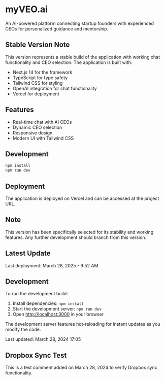 # myVEO.ai

An AI-powered platform connecting startup founders with experienced CEOs for personalized guidance and mentorship.

## Stable Version Note

This version represents a stable build of the application with working chat functionality and CEO selection. The application is built with:

- Next.js 14 for the framework
- TypeScript for type safety
- Tailwind CSS for styling
- OpenAI integration for chat functionality
- Vercel for deployment

## Features

- Real-time chat with AI CEOs
- Dynamic CEO selection
- Responsive design
- Modern UI with Tailwind CSS

## Development

```bash
npm install
npm run dev
```

## Deployment

The application is deployed on Vercel and can be accessed at the project URL.

## Note

This version has been specifically selected for its stability and working features. Any further development should branch from this version.

## Latest Update
Last deployment: March 28, 2025 - 9:52 AM

## Development
To run the development build:
1. Install dependencies: `npm install`
2. Start the development server: `npm run dev`
3. Open [http://localhost:3000](http://localhost:3000) in your browser

The development server features hot-reloading for instant updates as you modify the code.

Last updated: March 28, 2024 17:05 

## Dropbox Sync Test
This is a test comment added on March 28, 2024 to verify Dropbox sync functionality. 
